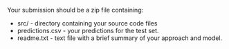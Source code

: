 Your submission should be a zip file containing:
* src/ - directory containing your source code files
* predictions.csv - your predictions for the test set.
* readme.txt - text file with a brief summary of your approach and model.
